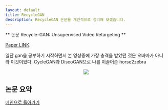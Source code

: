 ```yaml
---
layout: default
title: RecycleGAN
description: RecycleGAN 논문을 개인적으로 정리해 보겠습니다. 
---
```


** 논문 Recycle-GAN: Unsupervised Video Retargeting **

[Paper LINK](https://arxiv.org/pdf/1808.05174.pdf).

일단 gan을 공부하기 시작하면서 본 영상중에 가장 충격을 받았던 것은 오바마가 아니라 이것이었다.
CycleGAN과 DiscoGAN으로 나를 이끌어준 horse2zebra

<p align="center">
    <img src="http://5b0988e595225.cdn.sohucs.com/images/20180912/6edfe8819f7b467f8060b9e83fc2e031.gif" />
</p>


## 논문 요약 




[메인으로 돌아가기](./)
